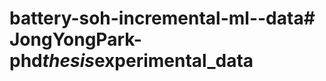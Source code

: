# battery-soh-incremental-ml--data#   J o n g Y o n g P a r k - p h d _ t h e s i s _ e x p e r i m e n t a l _ d a t a  
 